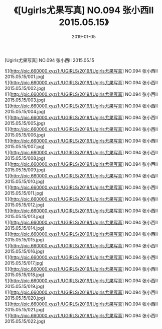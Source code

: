 ﻿---
layout: post
title:  《[Ugirls尤果写真] NO.094 张小西II 2015.05.15》
date:   2019-01-05
img: http://pic.660000.xyz/1:/UGIRLS/2019/[Ugirls尤果写真] NO.094 张小西II 2015.05.15/000.jpg
categories: [美女, 清纯, 唯美]
---

[Ugirls尤果写真] NO.094 张小西II 2015.05.15

 ![](http://pic.660000.xyz/1:/UGIRLS/2019/[Ugirls尤果写真] NO.094 张小西II 2015.05.15/001.jpg) <br>![](http://pic.660000.xyz/1:/UGIRLS/2019/[Ugirls尤果写真] NO.094 张小西II 2015.05.15/002.jpg) <br>![](http://pic.660000.xyz/1:/UGIRLS/2019/[Ugirls尤果写真] NO.094 张小西II 2015.05.15/003.jpg) <br>![](http://pic.660000.xyz/1:/UGIRLS/2019/[Ugirls尤果写真] NO.094 张小西II 2015.05.15/004.jpg) <br>![](http://pic.660000.xyz/1:/UGIRLS/2019/[Ugirls尤果写真] NO.094 张小西II 2015.05.15/005.jpg) <br>![](http://pic.660000.xyz/1:/UGIRLS/2019/[Ugirls尤果写真] NO.094 张小西II 2015.05.15/006.jpg) <br>![](http://pic.660000.xyz/1:/UGIRLS/2019/[Ugirls尤果写真] NO.094 张小西II 2015.05.15/007.jpg) <br>![](http://pic.660000.xyz/1:/UGIRLS/2019/[Ugirls尤果写真] NO.094 张小西II 2015.05.15/008.jpg) <br>![](http://pic.660000.xyz/1:/UGIRLS/2019/[Ugirls尤果写真] NO.094 张小西II 2015.05.15/009.jpg) <br>![](http://pic.660000.xyz/1:/UGIRLS/2019/[Ugirls尤果写真] NO.094 张小西II 2015.05.15/010.jpg) <br>![](http://pic.660000.xyz/1:/UGIRLS/2019/[Ugirls尤果写真] NO.094 张小西II 2015.05.15/011.jpg) <br>![](http://pic.660000.xyz/1:/UGIRLS/2019/[Ugirls尤果写真] NO.094 张小西II 2015.05.15/012.jpg) <br>![](http://pic.660000.xyz/1:/UGIRLS/2019/[Ugirls尤果写真] NO.094 张小西II 2015.05.15/013.jpg) <br>![](http://pic.660000.xyz/1:/UGIRLS/2019/[Ugirls尤果写真] NO.094 张小西II 2015.05.15/014.jpg) <br>![](http://pic.660000.xyz/1:/UGIRLS/2019/[Ugirls尤果写真] NO.094 张小西II 2015.05.15/015.jpg) <br>![](http://pic.660000.xyz/1:/UGIRLS/2019/[Ugirls尤果写真] NO.094 张小西II 2015.05.15/016.jpg) <br>![](http://pic.660000.xyz/1:/UGIRLS/2019/[Ugirls尤果写真] NO.094 张小西II 2015.05.15/017.jpg) <br>![](http://pic.660000.xyz/1:/UGIRLS/2019/[Ugirls尤果写真] NO.094 张小西II 2015.05.15/018.jpg) <br>![](http://pic.660000.xyz/1:/UGIRLS/2019/[Ugirls尤果写真] NO.094 张小西II 2015.05.15/019.jpg) <br>![](http://pic.660000.xyz/1:/UGIRLS/2019/[Ugirls尤果写真] NO.094 张小西II 2015.05.15/020.jpg) <br>![](http://pic.660000.xyz/1:/UGIRLS/2019/[Ugirls尤果写真] NO.094 张小西II 2015.05.15/021.jpg) <br>![](http://pic.660000.xyz/1:/UGIRLS/2019/[Ugirls尤果写真] NO.094 张小西II 2015.05.15/022.jpg) <br>